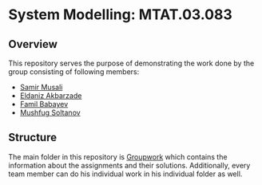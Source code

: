 # System Modelling: MTAT.03.083

## Overview
This repository serves the purpose of demonstrating the work done by the group consisting of following members:
* [Samir Musali](mailto:samir.musali@ut.ee)
* [Eldaniz Akbarzade](https://github.com/EldanizAkbar)
* [Famil Babayev](mailto:famil.babayev@ut.ee)
* [Mushfug Soltanov](mailto:mushfug.soltanov@ut.ee)

## Structure
The main folder in this repository is [Groupwork](https://github.com/smusali/MTAT.03.083/tree/main/Groupwork) which contains the information about the assignments and their solutions. Additionally, every team member can do his individual work in his individual folder as well.
